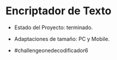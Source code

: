 <h1>Encriptador de Texto</h1>

- Estado del Proyecto: terminado.

- Adaptaciones de tamaño: PC y Mobile.

- #challengeonedecodificador6
